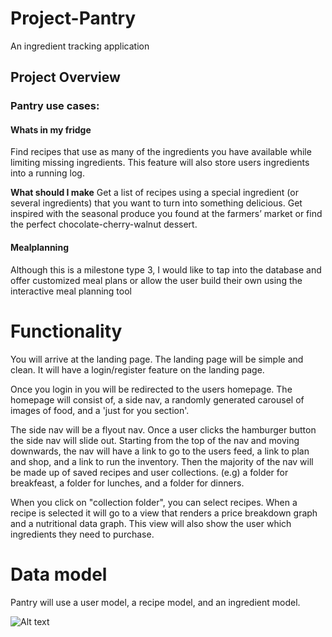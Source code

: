 # Project-Pantry
An ingredient tracking application


## Project Overview
### Pantry use cases:
#### Whats in my fridge
Find recipes that use as many of the
ingredients you have available while limiting missing
ingredients. This feature will also store users ingredients into a running log.

**What should I make**
Get a list of recipes using a special
ingredient (or several ingredients) that
you want to turn into something
delicious.
Get inspired with the seasonal produce
you found at the farmers’ market or find
the perfect chocolate-cherry-walnut
dessert.


#### Mealplanning
Although this is a milestone type 3, I would like to tap into the database and offer customized meal plans or allow the user build their own using the interactive meal planning tool



# Functionality

You will arrive at the landing page. The landing page will be simple and clean. It will have a login/register feature on the landing page.

Once you login in you will be redirected to the users homepage. The homepage will consist of, a side nav, a randomly generated carousel of images of food, and a 'just for you section'.

The side nav will be a flyout nav. Once a user clicks the hamburger button the side nav will slide out. Starting from the top of the nav and moving downwards, the nav will have a link to go to the users feed, a link to plan and shop, and a link to run the inventory. Then the majority of the nav will be made up of saved recipes and user collections. (e.g) a folder for breakfeast, a folder for lunches, and a folder for dinners.

When you click on "collection folder", you can select recipes. When a recipe is selected it will go to a view that renders a price breakdown graph and a nutritional data graph. This view will also show the user which ingredients they need to purchase.

# Data model

Pantry will use a user model, a recipe model, and an ingredient model.

![Alt text](/Users/matthewmagnotta/code/projects/Capstone/user_table.pngraw=true "Optional Title")

